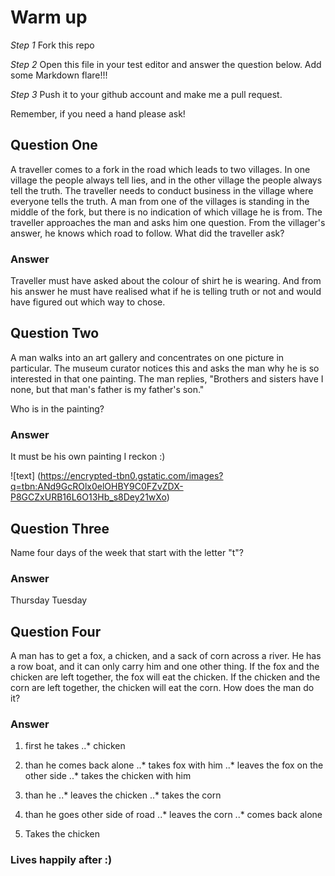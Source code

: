 # Warm up

_Step 1_
Fork this repo

_Step 2_
Open this file in your test editor and answer the question below. Add some Markdown flare!!!

_Step 3_
Push it to your github account and make me a pull request.

Remember, if you need a hand please ask!


## Question One
A traveller comes to a fork in the road which leads to two villages. In one village the people always tell lies, and in the other village the people always tell the truth. The traveller needs to conduct business in the village where everyone tells the truth. A man from one of the villages is standing in the middle of the fork, but there is no indication of which village he is from. The traveller approaches the man and asks him one question. From the villager's answer, he knows which road to follow. What did the traveller ask?

### Answer

Traveller must have asked about the colour of shirt he is wearing. And from his answer he must have realised what if he is telling truth or not and would have figured out which way to chose.

## Question Two
A man walks into an art gallery and concentrates on one picture in particular. The museum curator notices this and asks the man why he is so interested in that one painting. The man replies, "Brothers and sisters have I none, but that man's father is my father's son."

Who is in the painting?


### Answer

It must be his own painting I reckon :)

![text] (https://encrypted-tbn0.gstatic.com/images?q=tbn:ANd9GcROlx0elOHBY9C0FZvZDX-P8GCZxURB16L6O13Hb_s8Dey21wXo)

## Question Three
Name four days of the week that start with the letter "t"?

### Answer

Thursday
Tuesday

## Question Four
A man has to get a fox, a chicken, and a sack of corn across a river. He has a row boat, and it can only carry him and one other thing. If the fox and the chicken are left together, the fox will eat the chicken. If the chicken and the corn are left together, the chicken will eat the corn. How does the man do it?

### Answer

1. first he takes
..* chicken

2. than he comes back alone
..* takes fox with him
..* leaves the fox on the other side
..* takes the chicken with him

3. than he
..* leaves the chicken
..* takes the corn

4. than he goes other side of road
..* leaves the corn
..* comes back alone

5. Takes the chicken
### Lives happily after :)
